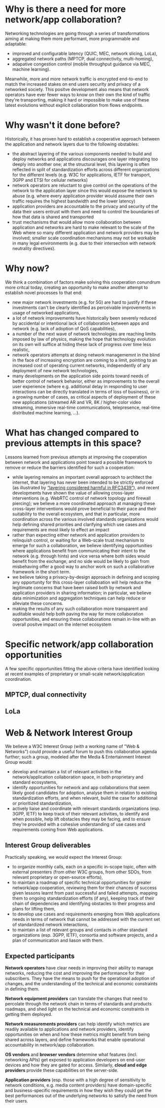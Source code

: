 # Why is there a need for more network/app collaboration?
Networking technologies are going through a series of transformations aiming at making them more performant, more programmable and adaptable:
* improved and configurable latency (QUIC, MEC, network slicing, LoLa),
* aggregated network paths (MPTCP, dual connectivity, multi-homing),
* adapative congestion control (mobile throughput guidance via MEC, machine learning).

Meanwhile, more and more network traffic is encrypted end-to-end to match the increased stakes on end users security and privacy of a networked society. This positve development also means that network operators have ever fewer ways to know on their own the kind of traffic they're transporting, making it hard or impossible to make use of these latest evolutions without explicit collaboration from flows endpoints.

# Why wasn't it done before?

Historically, it has proven hard to establish a cooperative approach between the application and network layers due to the following obstables:
* the abstract layering of the various components needed to build and deploy networks and applications discourages one layer integrating too deeply into another one; at the structural level, this layering is often reflected in split of standardization efforts across different organizations for the different levels (e.g. W3C for applications, IETF for transport, 3GPP and ETSI for cellular networks)
* network operators are reluctant to give control on the operations of the network to the application layer since this would expose the network to abuse (e.g. where every application provider would assume their own traffic requires the highest bandwidth and the lower latency)
* application providers are accountable to the privacy and security of the data their users entrust with them and need to control the boundaries of how that data is shared and transported
* trust mechanisms that would allow more collaboration between application and networks are hard to make relevant to the scale of the Web where so many different application and network providers may be involved; smaller scale coordination mechanisms may not be workable in many legal environments (e.g. due to their intersection with network neutrality directives).

# Why now?

We think a combination of factors make solving this cooperation conundrum more critcal today, creating an opportunity to make another attempt to establish novel processes to that end:
* new major network investments (e.g. for 5G) are hard to justify if these investments can't be clearly identified as perceivable improvements in usage of networked applications,
* a lot of network improvements have historically been severely reduced by accidental or intentional lack of collaboration between apps and network (e.g. lack of adoption of QoS capabilities),
* a number of the next wave of network technologies are reaching limits imposed by law of physics, making the hope that technology evolution on its own will suffice at hiding these lack of progress over time less realistic,
* network operators attempts at doing network managememnt in the blind in the face of increasing encryption are coming to a limit, pointing to an increased cost of operating current networks, independently of any deployment of new network technologies,
* many developments on the application side points toward needs of better control of network behavior, either as improvements to the overall user experience (where e.g. additional delay in responding to user interactions can be directly translated in terms of loss of business), or in a growing number of cases, as critical aspects of deployment of these new applications (streamed AR and VR, 8K / higher-color video streaming, immersive real-time communications, telepresence, real-time distributed machine learning, …).

# What has changed compared to previous attempts in this space?

Lessons learned from previous attempts at improving the cooperation between network and applications point toward a possible framework to remove or reduce the barriers identified for such a cooperation:
* while layering remains an important overall approach to architect the internet, that layering has never been intended to be strictly enforced (as illustrated by [“layering considered harmful in RFC3439”](https://tools.ietf.org/html/rfc3439#section-3)), and recent developments have shown the value of allowing cross-layer interventions (e.g. WebRTC control of network topology and firewall piercing); we believe a more coordinated approach at managing these cross-layer interventions would prove beneficial to their pace and their suitability to the overall ecosystem, and that in particular, more coordination across the various involved standards organizations would help defining shared priorities and clarifying which use cases and requirements are most likely to effect an impact
* rather than expecting either network and application providers to relinquish control, or waiting for a Web-scale trust mechanism to emerge for such a collaboration, we believe identifying opportunities where applications benefit from communicating their intent to the network (e.g. through hints) and vice versa where both sides would benefit from the exchange, and no side would be likely to gain from misbehaving offer a good way to anchor work on such a collaborative framework in the short term.
* we believe taking a privacy-by-design approach in defining and scoping any opportunity for this cross-layer collaboation will help reduce the legitimate concerns that have been raised both by network and application providers in sharing information; in particular, we believe data minimization and aggregation techniques can help reduce or alleviate these concerns.
* making the results of any such collaboration more transparent and auditable would help both paving the way for more collaboration opportunities, and ensuring these collaborations remain in-line with an overall positve impact on the internet ecosystem

# Specific network/app collaboration opportunities

A few specific opportunities fitting the above criteria have identified looking at recent examples of proprietary or small-scale network/application coordination.

## MPTCP, dual connectivity

## LoLa

# Web & Network Interest Group

We believe a W3C Interest Group (with a working name of "Web & Networks") could provide a useful forum to push this collaboration agenda further; such a group, modeled after the Media & Entertainment Interest Group would:
* develop and maintain a list of relevant activities in the network/application collaboration space, in both proprietary and standard ecosystems,
* identify opportunities for network and app collaborations that seem likely good candidates for adoption, analyse them in relation to existing standardization efforts, and when relevant, build the case for additional or prioritized standardization,
* actively liaise and coordinate with relevant standards organizations (esp. 3GPP, IETF) to keep track of their relevant activities, to identify and when possible, help lift obstacles they may be facing, and to ensure they're provided with a cohesive understanding of use cases and requirements coming from Web applications.

## Interest Group deliverables

Practically speaking, we would expect the Interest Group:
* to organize monthly calls, each on a specific in-scope topic, often with external presenters (from other W3C groups, from other SDOs, from relevant proprietary or open-source efforts),
* to maintain a roadmap of specific technical opportunities for greater network/app cooperation, reviewing them for their chances of success given lessons learnt from past successful and failed attempts, mapping them to ongoing standardization efforts (if any), keeping track of their chain of dependencies and identifying obstacles to their progress and plans for lifting them,
* to develop use cases and requirements emerging from Web applications needs in terms of network that cannot be addressed with the current set of standardized network interactions,
* to maintain a list of relevant groups and contacts in other standard organizations (esp. 3GPP, IETF), consortia and software projects, and a plan of communication and liason with them.

## Expected participants

**Network operators** have clear needs in improving their ability to manage networks, reducing the cost and improving the performance for their subscribers. They have the means to push for the operational adoption of changes, and the understanding of the technical and economic constraints in defining them.

**Network equipment providers** can translate the changes that need to percolate through the network chain in terms of standards and products roadmaps, and shed light on the technical and economic constraints in getting them deployed.

**Network measurements providers** can help identify which metrics are readily available to applications and network providers, identify opportunities on when and how these metrics might benefit from being shared across layers, and define frameworks that enable operational accountability in network/app collaboration.

**OS vendors** and **browser vendors** determine what features (incl. networking APIs) get exposed to application developers on end-user devices and how they are gated for access. Similarly, **cloud and edge providers** provide these capabilities on the server-side.

**Application providers** (esp. those with a high degree of sensitivity to network conditions, e.g. media content providers) have domain-specific and business-specific requirements in how they wish they could get the best performances out of the underlying networks to satisfy the need from their users.
